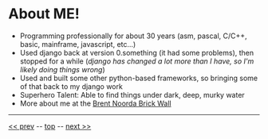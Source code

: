 About ME!
=========

* Programming professionally for about 30 years (asm, pascal, C/C++, basic, mainframe, javascript, etc...)
* Used django back at version 0.something (it had some problems), then stopped for a while
(*django has changed a lot more than I have, so I'm likely doing things wrong*)
* Used and built some other python-based frameworks, so bringing some of that back to my django work
* Superhero Talent: Able to find things under dark, deep, murky water
* More about me at the [Brent Noorda Brick Wall](http://dl.dropbox.com/u/41075/brentnoorda/index.html)

------
[&lt;&lt; prev](SLIDE_01.md) -- [top](../README.md) -- [next &gt;&gt;](SLIDE_03.md)